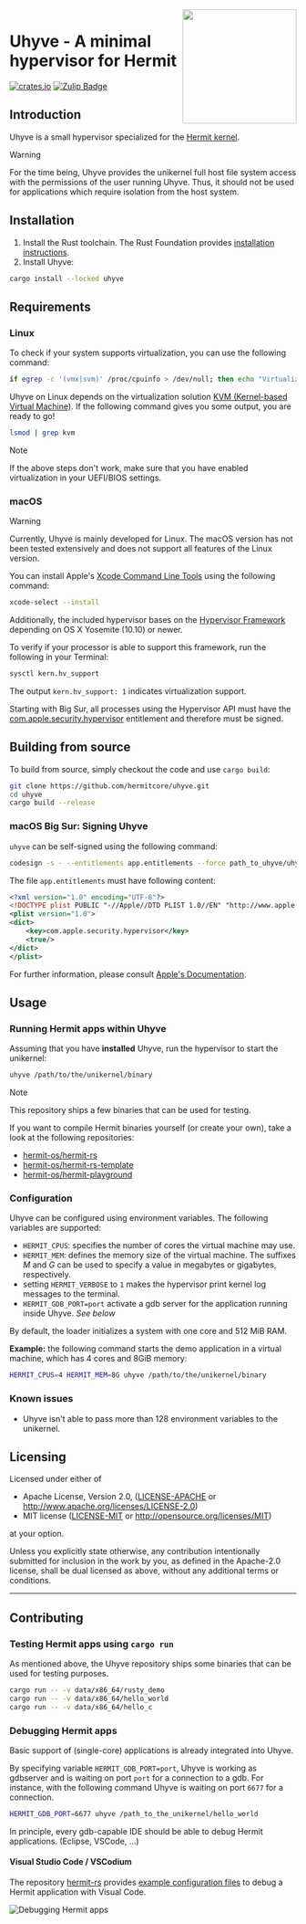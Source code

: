 <img width="200" align="right" src="img/uhyve.svg" />

# Uhyve - A minimal hypervisor for Hermit

[![crates.io](https://img.shields.io/crates/v/uhyve.svg)](https://crates.io/crates/uhyve)
[![Zulip Badge](https://img.shields.io/badge/chat-hermit-57A37C?logo=zulip)](https://hermit.zulipchat.com/)

## Introduction

Uhyve is a small hypervisor specialized for the [Hermit kernel](https://github.com/hermitcore/kernel).

> [!WARNING]
> For the time being, Uhyve provides the unikernel full host file system access with the permissions of the user running Uhyve.
> Thus, it should not be used for applications which require isolation from the host system.

## Installation

1. Install the Rust toolchain. The Rust Foundation provides [installation instructions](https://www.rust-lang.org/tools/install).
2. Install Uhyve:

```sh
cargo install --locked uhyve
```

## Requirements

### Linux

To check if your system supports virtualization, you can use the following command:

```sh
if egrep -c '(vmx|svm)' /proc/cpuinfo > /dev/null; then echo "Virtualization support found"; fi
```

Uhyve on Linux depends on the virtualization solution [KVM (Kernel-based Virtual Machine)](https://www.linux-kvm.org/page/Main_Page).
If the following command gives you some output, you are ready to go!

```sh
lsmod | grep kvm
```

> [!NOTE]
> If the above steps don't work, make sure that you have enabled virtualization in your UEFI/BIOS settings.

### macOS

> [!WARNING]
> Currently, Uhyve is mainly developed for Linux.
> The macOS version has not been tested extensively and does not support all features of the Linux version.

You can install Apple's [Xcode Command Line Tools](https://developer.apple.com/xcode/resources) using the following command:

```sh
xcode-select --install
```

Additionally, the included hypervisor bases on the [Hypervisor Framework](https://developer.apple.com/documentation/hypervisor) depending on OS X Yosemite (10.10) or newer.

To verify if your processor is able to support this framework, run the following in your Terminal:

```sh
sysctl kern.hv_support
```

The output `kern.hv_support: 1` indicates virtualization support.

Starting with Big Sur, all processes using the Hypervisor API must have the [com.apple.security.hypervisor](https://developer.apple.com/documentation/Hypervisor) entitlement and therefore must be signed.

## Building from source

To build from source, simply checkout the code and use `cargo build`:

```sh
git clone https://github.com/hermitcore/uhyve.git
cd uhyve
cargo build --release
```

### macOS Big Sur: Signing Uhyve

`uhyve` can be self-signed using the following command:

```sh
codesign -s - --entitlements app.entitlements --force path_to_uhyve/uhyve
```

The file `app.entitlements` must have following content:

```xml
<?xml version="1.0" encoding="UTF-8"?>
<!DOCTYPE plist PUBLIC "-//Apple//DTD PLIST 1.0//EN" "http://www.apple.com/DTDs/PropertyList-1.0.dtd">
<plist version="1.0">
<dict>
    <key>com.apple.security.hypervisor</key>
    <true/>
</dict>
</plist>
```

For further information, please consult [Apple's Documentation](https://developer.apple.com/documentation/bundleresources/entitlements/com_apple_security_hypervisor).

## Usage

### Running Hermit apps within Uhyve

Assuming that you have **installed** Uhyve, run the hypervisor to start the unikernel:
```sh
uhyve /path/to/the/unikernel/binary
```

> [!NOTE]
> This repository ships a few binaries that can be used for testing.
>
> If you want to compile Hermit binaries yourself (or create your own), take a look at the following repositories:
> - [hermit-os/hermit-rs](https://github.com/hermit-os/hermit-rs)
> - [hermit-os/hermit-rs-template](https://github.com/hermit-os/hermit-rs-template)
> - [hermit-os/hermit-playground](https://github.com/hermit-os/hermit-playground)

### Configuration

Uhyve can be configured using environment variables.
The following variables are supported:

- `HERMIT_CPUS`: specifies the number of cores the virtual machine may use.
- `HERMIT_MEM`: defines the memory size of the virtual machine. The suffixes *M* and *G* can be used to specify a value in megabytes or gigabytes, respectively.
- setting `HERMIT_VERBOSE` to `1` makes the hypervisor print kernel log messages to the terminal.
- `HERMIT_GDB_PORT=port` activate a gdb server for the application running inside Uhyve. _See below_

By default, the loader initializes a system with one core and 512 MiB RAM.

**Example:** the following command starts the demo application in a virtual machine, which has 4 cores and 8GiB memory:

```sh
HERMIT_CPUS=4 HERMIT_MEM=8G uhyve /path/to/the/unikernel/binary
```

### Known issues

 * Uhyve isn't able to pass more than 128 environment variables to the unikernel.

## Licensing

Licensed under either of

 * Apache License, Version 2.0, ([LICENSE-APACHE](LICENSE-APACHE) or http://www.apache.org/licenses/LICENSE-2.0)
 * MIT license ([LICENSE-MIT](LICENSE-MIT) or http://opensource.org/licenses/MIT)

at your option.

Unless you explicitly state otherwise, any contribution intentionally submitted for inclusion in the work by you, as defined in the Apache-2.0 license, shall be dual licensed as above, without any additional terms or conditions.

---

## Contributing

### Testing Hermit apps using `cargo run`

As mentioned above, the Uhyve repository ships some binaries that can be used for testing purposes.

```sh
cargo run -- -v data/x86_64/rusty_demo
cargo run -- -v data/x86_64/hello_world
cargo run -- -v data/x86_64/hello_c
```

### Debugging Hermit apps

Basic support of (single-core) applications is already integrated into Uhyve.

By specifying variable `HERMIT_GDB_PORT=port`, Uhyve is working as gdbserver and is waiting on port `port` for a connection to a gdb.
For instance, with the following command Uhyve is waiting on port `6677` for a connection.

```bash
HERMIT_GDB_PORT=6677 uhyve /path_to_the_unikernel/hello_world
```

In principle, every gdb-capable IDE should be able to debug Hermit applications. (Eclipse, VSCode, ...)

#### Visual Studio Code / VSCodium

The repository [hermit-rs](https://github.com/hermitcore/hermit-rs) provides [example configuration files](https://github.com/hermitcore/hermit-rs/tree/master/.vscode) to debug a Hermit application with Visual Code.

![Debugging Hermit apps](img/vs_code.png)

